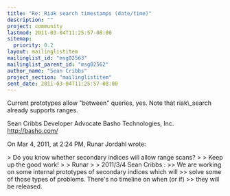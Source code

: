 ```yaml
---
title: "Re: Riak search timestamps (date/time)"
description: ""
project: community
lastmod: 2011-03-04T11:25:57-08:00
sitemap:
  priority: 0.2
layout: mailinglistitem
mailinglist_id: "msg02563"
mailinglist_parent_id: "msg02562"
author_name: "Sean Cribbs"
project_section: "mailinglistitem"
sent_date: 2011-03-04T11:25:57-08:00
---
```



Current prototypes allow "between" queries, yes. Note that riak\\_search already 
supports ranges.

Sean Cribbs 
Developer Advocate
Basho Technologies, Inc.
http://basho.com/

On Mar 4, 2011, at 2:24 PM, Runar Jordahl wrote:

&gt; Do you know whether secondary indices will allow range scans?
&gt; 
&gt; Keep up the good work!
&gt; 
&gt; Runar
&gt; 
&gt; 2011/3/4 Sean Cribbs :
&gt;&gt; We are working on some internal prototypes of secondary indices which will 
&gt;&gt; solve some of those types of problems. There's no timeline on when (or if) 
&gt;&gt; they will be released.
